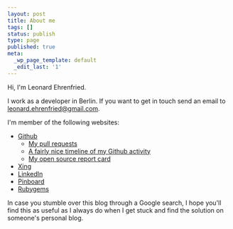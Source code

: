 ```yaml
---
layout: post
title: About me
tags: []
status: publish
type: page
published: true
meta:
  _wp_page_template: default
  _edit_last: '1'
---
```

Hi, I'm Leonard Ehrenfried.

I work as a developer in Berlin. If you want to get in touch send an email to <a href="mailto:leonard.ehrenfried@gmail.com">leonard.ehrenfried@gmail.com</a>.

I'm member of the following websites:

  - [Github](https://github.com/leonardehrenfried/)
    - [My pull requests](http://lenni.info/pull-request-widget/)
    - [A fairly nice timeline of my Github activity](http://zmoazeni.github.com/gitspective/#/timeline/lenniboy)
    - [My open source report card](http://osrc.dfm.io/lenniboy)
  - [Xing](https://www.xing.com/profile/Leonard_Ehrenfried)
  - [LinkedIn](http://www.linkedin.com/pub/leonard-ehrenfried/82/b/615)
  - [Pinboard](http://pinboard.in/u:lenniboy)
  - [Rubygems](http://rubygems.org/profiles/lenniboy)

In case you stumble over this blog through a Google search, I hope you'll find this as useful as I always do when I get stuck and find the solution on someone's personal blog.
